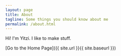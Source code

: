 ```yaml
---
layout: page
title: About
tagline: Some things you should know about me
permalink: /about.html
---
```


Hi! I'm Yitzi. I like to make stuff.


[Go to the Home Page]({{ site.url }}{{ site.baseurl }})
